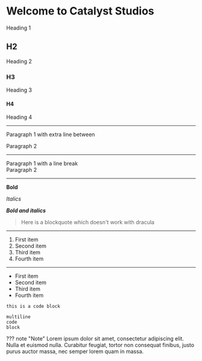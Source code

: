 # Welcome to Catalyst Studios

Heading 1

## H2

Heading 2

### H3

Heading 3

#### H4

Heading 4

---

Paragraph 1 with extra line between

Paragraph 2

---

Paragraph 1 with a line break <br>
Paragraph 2

---

**Bold**

*Italics*

***Bold and italics***

> Here is a blockquote which doesn't work with dracula

---

1. First item
2. Second item
3. Third item
4. Fourth item

---

- First item
- Second item
- Third item
- Fourth item

`this is a code block`

```
multiline 
code 
block
```

??? note "Note"
    Lorem ipsum dolor sit amet, consectetur adipiscing elit. Nulla et euismod
    nulla. Curabitur feugiat, tortor non consequat finibus, justo purus auctor
    massa, nec semper lorem quam in massa.


